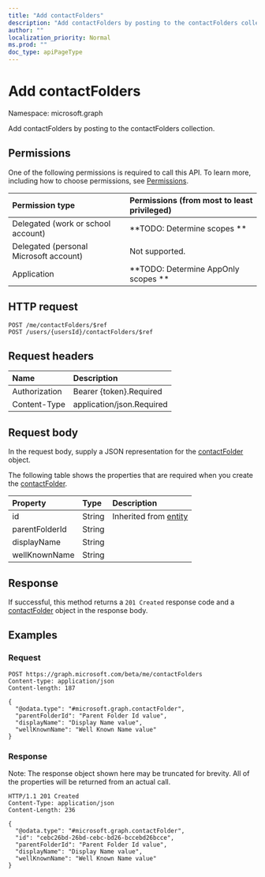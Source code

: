 ```yaml
---
title: "Add contactFolders"
description: "Add contactFolders by posting to the contactFolders collection."
author: ""
localization_priority: Normal
ms.prod: ""
doc_type: apiPageType
---
```


# Add contactFolders

Namespace: microsoft.graph

Add contactFolders by posting to the contactFolders collection.

## Permissions
One of the following permissions is required to call this API. To learn more, including how to choose permissions, see [Permissions](/concepts/permissions-reference.md).

|Permission type|Permissions (from most to least privileged)|
|:---|:---|
|Delegated (work or school account)|**TODO: Determine scopes **|
|Delegated (personal Microsoft account)|Not supported.|
|Application|**TODO: Determine AppOnly scopes **|

## HTTP request
<!-- {
  "blockType": "ignored"
}
-->
``` http
POST /me/contactFolders/$ref
POST /users/{usersId}/contactFolders/$ref
```

## Request headers
|Name|Description|
|:---|:---|
|Authorization|Bearer {token}.Required|
|Content-Type|application/json.Required|

## Request body
In the request body, supply a JSON representation for the [contactFolder](../resources/contactfolder.md) object.

The following table shows the properties that are required when you create the [contactFolder](../resources/contactfolder.md).

|Property|Type|Description|
|:---|:---|:---|
|id|String| Inherited from [entity](../resources/entity.md)|
|parentFolderId|String||
|displayName|String||
|wellKnownName|String||



## Response
If successful, this method returns a `201 Created` response code and a [contactFolder](../resources/contactfolder.md) object in the response body.

## Examples

### Request
<!-- {
  "blockType": "request",
  "name": "create_contactfolder_from_"
}
-->
``` http
POST https://graph.microsoft.com/beta/me/contactFolders
Content-type: application/json
Content-length: 187

{
  "@odata.type": "#microsoft.graph.contactFolder",
  "parentFolderId": "Parent Folder Id value",
  "displayName": "Display Name value",
  "wellKnownName": "Well Known Name value"
}
```

### Response
Note: The response object shown here may be truncated for brevity. All of the properties will be returned from an actual call.
<!-- {
  "blockType": "response",
  "truncated": true,
  "@odata.type": "microsoft.graph.contactfolder"
}
-->
``` http
HTTP/1.1 201 Created
Content-Type: application/json
Content-Length: 236

{
  "@odata.type": "#microsoft.graph.contactFolder",
  "id": "cebc26bd-26bd-cebc-bd26-bccebd26bcce",
  "parentFolderId": "Parent Folder Id value",
  "displayName": "Display Name value",
  "wellKnownName": "Well Known Name value"
}
```

